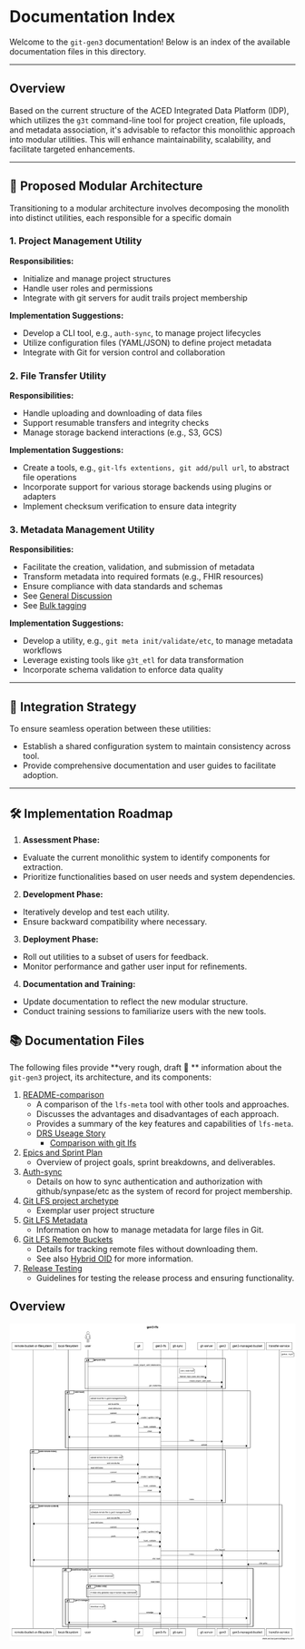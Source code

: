 # Documentation Index

Welcome to the `git-gen3` documentation! Below is an index of the available documentation files in this directory.

---
## Overview

Based on the current structure of the ACED Integrated Data Platform (IDP), which utilizes the `g3t` command-line tool for project creation, file uploads, and metadata association, it's advisable to refactor this monolithic approach into modular utilities. This will enhance maintainability, scalability, and facilitate targeted enhancements.

---

## 🧱 Proposed Modular Architecture
Transitioning to a modular architecture involves decomposing the monolith into distinct utilities, each responsible for a specific domain

### 1. **Project Management Utility**

**Responsibilities:**

- Initialize and manage project structures
- Handle user roles and permissions
- Integrate with git servers for audit trails project membership


**Implementation Suggestions:**

- Develop a CLI tool, e.g., `auth-sync`, to manage project lifecycles
- Utilize configuration files (YAML/JSON) to define project metadata
- Integrate with Git for version control and collaboration

### 2. **File Transfer Utility**

**Responsibilities:**

- Handle uploading and downloading of data files
- Support resumable transfers and integrity checks
- Manage storage backend interactions (e.g., S3, GCS)

**Implementation Suggestions:**

- Create a tools, e.g., `git-lfs extentions, git add/pull url`, to abstract file operations
- Incorporate support for various storage backends using plugins or adapters
- Implement checksum verification to ensure data integrity

### 3. **Metadata Management Utility**

**Responsibilities:**

- Facilitate the creation, validation, and submission of metadata
- Transform metadata into required formats (e.g., FHIR resources)
- Ensure compliance with data standards and schemas
- See [General Discussion](https://github.com/bmeg/git-gen3/pull/3#issuecomment-2835614773)
- See [Bulk tagging](https://github.com/bmeg/git-gen3/pull/3#issuecomment-2835728266)

**Implementation Suggestions:**

- Develop a utility, e.g., `git meta init/validate/etc`, to manage metadata workflows
- Leverage existing tools like `g3t_etl` for data transformation 
- Incorporate schema validation to enforce data quality

---

## 🔄 Integration Strategy

To ensure seamless operation between these utilities:

* Establish a shared configuration system to maintain consistency across tool.
* Provide comprehensive documentation and user guides to facilitate adoption.

---

## 🛠️ Implementation Roadmap

1. **Assessment Phase:**
  - Evaluate the current monolithic system to identify components for extraction.
  - Prioritize functionalities based on user needs and system dependencies.

2. **Development Phase:**
  - Iteratively develop and test each utility.
  - Ensure backward compatibility where necessary.

3. **Deployment Phase:**
  - Roll out utilities to a subset of users for feedback.
  - Monitor performance and gather user input for refinements.

4. **Documentation and Training:**
  - Update documentation to reflect the new modular structure.
  - Conduct training sessions to familiarize users with the new tools.


## 📚 Documentation Files 

The following files provide **very rough, draft 🚧 ** information about the `git-gen3` project, its architecture, and its components:

1. [README-comparison](README-comparison.md)
   - A comparison of the `lfs-meta` tool with other tools and approaches.
   - Discusses the advantages and disadvantages of each approach.
   - Provides a summary of the key features and capabilities of `lfs-meta`.
   - [DRS Useage Story](README-usage-story.md)
     - [Comparison with git lfs](https://github.com/bmeg/git-gen3/pull/3#issuecomment-2835614773)
2. [Epics and Sprint Plan](README-epic.md)
   - Overview of project goals, sprint breakdowns, and deliverables.
3. [Auth-sync](README-git-sync.md)
   - Details on how to sync authentication and authorization with github/synpase/etc as the system of record for project membership.
4. [Git LFS project archetype](README-gitlfs-template-project.md)
    - Exemplar user project structure
5. [Git LFS Metadata](README-gitlfs-meta.md)
    - Information on how to manage metadata for large files in Git.
6. [Git LFS Remote Buckets](README-gitlfs-remote-buckets.md)
    - Details for tracking remote files without downloading them.
    - See also [Hybrid OID](README-hybrid-oid.md) for more information.
7. [Release Testing](README-release-test.md)
    - Guidelines for testing the release process and ensuring functionality.

## Overview
![](images/gen3-lfs.png)
